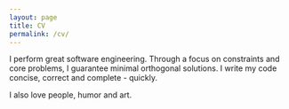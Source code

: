 ```yaml
---
layout: page
title: CV
permalink: /cv/
---
```



I perform great software engineering. Through a focus on constraints and core problems, I guarantee minimal orthogonal solutions.
I write my code concise, correct and complete - quickly.

I also love people, humor and art.
